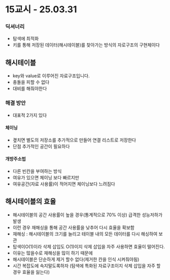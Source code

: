 # 15교시 - 25.03.31
### 딕셔너리
- 탐색에 최적화
- 키를 통해 저장된 데이터(해시테이블)를 찾아가는 방식의 자로구조의 구현체이다

## 해시테이블
- key와 value로 이루어진 자료구조입니다.
- 충돌을 피할 수 없다
- 대비를 해줘야한다

### 해결 방안
- 대표적 2가지 있다

#### 체이닝
- 곂치면 별도의 저장소를 추가적으로 만들어 연결 리스트로 저장한다
- 단점 추가적인 공간이 필요하다

#### 개방주소법
- 다른 빈칸을 부여하는 방식
- 여유가 있으면 체이닝 보다 빠르지만 
- 여유공간(자료 사용률)이 적어지면 체이닝보다 느려짐다

## 해시테이블의 효율
- 해시테이블의 공간 사용률이 높을 경우(통계적으로 70% 이상) 급격한 성능저하가 발생
- 이런 경우 재해싱을 통해 공간 사용률을 낮추어 다시 효율을 확보함
- 재해싱 : 해시테이블의 크기를 늘리고 테이블 내의 모든 데이터를 다시 해싱하여 보관
- 탑색이O(1)이라 삭제 삽입도 O(1)이지 삭제 삽입을 자주 사용하면 효율이 떨어진다.
- 이유는 많을수로 재해싱을 많이 하기 때문에
- 해시테이블은 단순하게 제거 할수 없다(제거한 칸을 인식 시켜줘야됨)
- 시간 복잡도에 속지말도록하자 (탐색에 특화된 자료구조이지 삭제 삽입을 자주 할 경우 효율을 잃는다)



